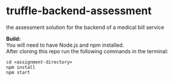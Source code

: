 # truffle-backend-assessment
the assessment solution for the backend of a medical bill service

**Build:**   
You will need to have Node.js and npm installed.  
After cloning this repo run the following commands in the terminal:
``` 
cd <assignment-directory>
npm install
npm start
```

